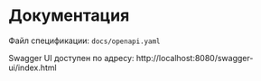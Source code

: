 # Документация

Файл спецификации: <code>docs/openapi.yaml</code>

Swagger UI доступен по адресу: http://localhost:8080/swagger-ui/index.html

